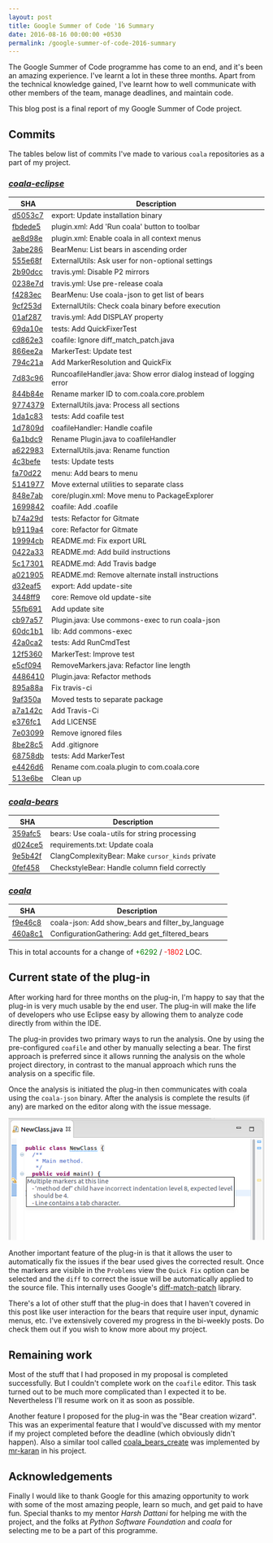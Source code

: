 ```yaml
---
layout: post
title: Google Summer of Code '16 Summary
date: 2016-08-16 00:00:00 +0530
permalink: /google-summer-of-code-2016-summary
---
```


The Google Summer of Code programme has come to an end, and it's been an amazing experience.
I've learnt a lot in these three months. Apart from the technical knowledge gained,
I've learnt how to well communicate with other members of the team, manage deadlines, and maintain code.

This blog post is a final report of my Google Summer of Code project.

## Commits

The tables below list of commits I've made to various `coala` repositories as a part of my project.

### [_coala-eclipse_](https://github.com/coala-analyzer/coala-eclipse)


|  SHA                                                                      |  Description                                                        |
| ------------------------------------------------------------------------- | ------------------------------------------------------------------- |
| [d5053c7](https://github.com/coala-analyzer/coala-eclipse/commit/d5053c7) |  export: Update installation binary                                 |
| [fbdede5](https://github.com/coala-analyzer/coala-eclipse/commit/fbdede5) |  plugin.xml: Add 'Run coala' button to toolbar                      |
| [ae8d98e](https://github.com/coala-analyzer/coala-eclipse/commit/ae8d98e) |  plugin.xml: Enable coala in all context menus                      |
| [3abe286](https://github.com/coala-analyzer/coala-eclipse/commit/3abe286) |  BearMenu: List bears in ascending order                            |
| [555e68f](https://github.com/coala-analyzer/coala-eclipse/commit/555e68f) |  ExternalUtils: Ask user for non-optional settings                  |
| [2b90dcc](https://github.com/coala-analyzer/coala-eclipse/commit/2b90dcc) |  travis.yml: Disable P2 mirrors                                     |
| [0238e7d](https://github.com/coala-analyzer/coala-eclipse/commit/0238e7d) |  travis.yml: Use pre-release coala                                  |
| [f4283ec](https://github.com/coala-analyzer/coala-eclipse/commit/f4283ec) |  BearMenu: Use coala-json to get list of bears                      |
| [9cf253d](https://github.com/coala-analyzer/coala-eclipse/commit/9cf253d) |  ExternalUtils: Check coala binary before execution                 |
| [01af287](https://github.com/coala-analyzer/coala-eclipse/commit/01af287) |  travis.yml: Add DISPLAY property                                   |
| [69da10e](https://github.com/coala-analyzer/coala-eclipse/commit/69da10e) |  tests: Add QuickFixerTest                                          |
| [cd862e3](https://github.com/coala-analyzer/coala-eclipse/commit/cd862e3) |  coafile: Ignore diff_match_patch.java                              |
| [866ee2a](https://github.com/coala-analyzer/coala-eclipse/commit/866ee2a) |  MarkerTest: Update test                                            |
| [794c21a](https://github.com/coala-analyzer/coala-eclipse/commit/794c21a) |  Add MarkerResolution and QuickFix                                  |
| [7d83c96](https://github.com/coala-analyzer/coala-eclipse/commit/7d83c96) |  RuncoafileHandler.java: Show error dialog instead of logging error |
| [844b84e](https://github.com/coala-analyzer/coala-eclipse/commit/844b84e) |  Rename marker ID to com.coala.core.problem                         |
| [9774379](https://github.com/coala-analyzer/coala-eclipse/commit/9774379) |  ExternalUtils.java: Process all sections                           |
| [1da1c83](https://github.com/coala-analyzer/coala-eclipse/commit/1da1c83) |  tests: Add coafile test                                            |
| [1d7809d](https://github.com/coala-analyzer/coala-eclipse/commit/1d7809d) |  coafileHandler: Handle coafile                                     |
| [6a1bdc9](https://github.com/coala-analyzer/coala-eclipse/commit/6a1bdc9) |  Rename Plugin.java to coafileHandler                               |
| [a622983](https://github.com/coala-analyzer/coala-eclipse/commit/a622983) |  ExternalUtils.java: Rename function                                |
| [4c3befe](https://github.com/coala-analyzer/coala-eclipse/commit/4c3befe) |  tests: Update tests                                                |
| [fa70d22](https://github.com/coala-analyzer/coala-eclipse/commit/fa70d22) |  menu: Add bears to menu                                            |
| [5141977](https://github.com/coala-analyzer/coala-eclipse/commit/5141977) |  Move external utilities to separate class                          |
| [848e7ab](https://github.com/coala-analyzer/coala-eclipse/commit/848e7ab) |  core/plugin.xml: Move menu to PackageExplorer                      |
| [1699842](https://github.com/coala-analyzer/coala-eclipse/commit/1699842) |  coafile: Add .coafile                                              |
| [b74a29d](https://github.com/coala-analyzer/coala-eclipse/commit/b74a29d) |  tests: Refactor for Gitmate                                        |
| [b9119a4](https://github.com/coala-analyzer/coala-eclipse/commit/b9119a4) |  core: Refactor for Gitmate                                         |
| [19994cb](https://github.com/coala-analyzer/coala-eclipse/commit/19994cb) |  README.md: Fix export URL                                          |
| [0422a33](https://github.com/coala-analyzer/coala-eclipse/commit/0422a33) |  README.md: Add build instructions                                  |
| [5c17301](https://github.com/coala-analyzer/coala-eclipse/commit/5c17301) |  README.md: Add Travis badge                                        |
| [a021905](https://github.com/coala-analyzer/coala-eclipse/commit/a021905) |  README.md: Remove alternate install instructions                   |
| [d32eaf5](https://github.com/coala-analyzer/coala-eclipse/commit/d32eaf5) |  export: Add update-site                                            |
| [3448ff9](https://github.com/coala-analyzer/coala-eclipse/commit/3448ff9) |  core: Remove old update-site                                       |
| [55fb691](https://github.com/coala-analyzer/coala-eclipse/commit/55fb691) |  Add update site                                                    |
| [cb97a57](https://github.com/coala-analyzer/coala-eclipse/commit/cb97a57) |  Plugin.java: Use commons-exec to run coala-json                    |
| [60dc1b1](https://github.com/coala-analyzer/coala-eclipse/commit/60dc1b1) |  lib: Add commons-exec                                              |
| [42a0ca2](https://github.com/coala-analyzer/coala-eclipse/commit/42a0ca2) |  tests: Add RunCmdTest                                              |
| [12f5360](https://github.com/coala-analyzer/coala-eclipse/commit/12f5360) |  MarkerTest: Improve test                                           |
| [e5cf094](https://github.com/coala-analyzer/coala-eclipse/commit/e5cf094) |  RemoveMarkers.java: Refactor line length                           |
| [4486410](https://github.com/coala-analyzer/coala-eclipse/commit/4486410) |  Plugin.java: Refactor methods                                      |
| [895a88a](https://github.com/coala-analyzer/coala-eclipse/commit/895a88a) |  Fix travis-ci                                                      |
| [9af350a](https://github.com/coala-analyzer/coala-eclipse/commit/9af350a) |  Moved tests to separate package                                    |
| [a7a142c](https://github.com/coala-analyzer/coala-eclipse/commit/a7a142c) |  Add Travis-Ci                                                      |
| [e376fc1](https://github.com/coala-analyzer/coala-eclipse/commit/e376fc1) |  Add LICENSE                                                        |
| [7e03099](https://github.com/coala-analyzer/coala-eclipse/commit/7e03099) |  Remove ignored files                                               |
| [8be28c5](https://github.com/coala-analyzer/coala-eclipse/commit/8be28c5) |  Add .gitignore                                                     |
| [68758db](https://github.com/coala-analyzer/coala-eclipse/commit/68758db) |  tests: Add MarkerTest                                              |
| [e4426d6](https://github.com/coala-analyzer/coala-eclipse/commit/e4426d6) |  Rename com.coala.plugin to com.coala.core                          |
| [513e6be](https://github.com/coala-analyzer/coala-eclipse/commit/513e6be) |  Clean up                                                           |


### [_coala-bears_](https://github.com/coala-analyzer/coala-bears)

|  SHA                                                                    |  Description                                         |
| ----------------------------------------------------------------------- | ---------------------------------------------------- |
| [359afc5](https://github.com/coala-analyzer/coala-bears/commit/359afc5) |  bears: Use coala-utils for string processing        |
| [d024ce5](https://github.com/coala-analyzer/coala-bears/commit/d024ce5) |  requirements.txt: Update coala                      |
| [9e5b42f](https://github.com/coala-analyzer/coala-bears/commit/9e5b42f) |  ClangComplexityBear: Make ``cursor_kinds`` private  |
| [0fef458](https://github.com/coala-analyzer/coala-bears/commit/0fef458) |  CheckstyleBear: Handle column field correctly       |

### [_coala_](https://github.com/coala-analyzer/coala)

|  SHA                                                              |  Description                                          |
| ------------------------------------------------------------------| ----------------------------------------------------- |
| [f9e46c8](https://github.com/coala-analyzer/coala/commit/f9e46c8) |  coala-json: Add show_bears and filter_by_language    |
| [460a8c1](https://github.com/coala-analyzer/coala/commit/460a8c1) |  ConfigurationGathering: Add get_filtered_bears       |

This in total accounts for a change of <font color="green">+6292</font> / <font color="red">-1802</font> LOC.

## Current state of the plug-in

After working hard for three months on the plug-in, I'm happy to say that the plug-in
is very much usable by the end user. The plug-in will make the life of developers who
use Eclipse easy by allowing them to analyze code directly from within the IDE.

The plug-in provides two primary ways to run the analysis. One by using the pre-configured
`coafile` and other by manually selecting a bear. The first approach is preferred since
it allows running the analysis on the whole project directory, in contrast to the manual
approach which runs the analysis on a specific file.

Once the analysis is initiated the plug-in then communicates with coala using the `coala-json`
binary. After the analysis is complete the results (if any) are marked on the editor
along with the issue message.

![](/images/marker.png)

Another important feature of the plug-in is that it allows the user to automatically fix
the issues if the bear used gives the corrected result. Once the markers are visible in the
`Problems` view the `Quick Fix` option can be selected and the `diff` to correct the issue
will be automatically applied to the source file. This internally uses Google's
[diff-match-patch](https://code.google.com/p/google-diff-match-patch/) library.

There's a lot of other stuff that the plug-in does that I haven't covered in this post
like user interaction for the bears that require user input, dynamic menus, etc. 
I've extensively covered my progress in the bi-weekly posts. Do check them out if you
wish to know more about my project.

## Remaining work

Most of the stuff that I had proposed in my proposal is completed successfully. But I
couldn't complete work on the `coafile` editor. This task turned out to be much more
complicated than I expected it to be. Nevertheless I'll resume work on it as soon as
possible.

Another feature I proposed for the plug-in was the "Bear creation wizard". This was an
experimental feature that I would've discussed with my mentor if my project completed
before the deadline (which obviously didn't happen). Also a similar tool called
[coala_bears_create](https://gitlab.com/coala/coala-bear-management) was implemented
by [mr-karan](http://mr-karan.github.io) in his project.

## Acknowledgements

Finally I would like to thank Google for this amazing opportunity to work with some of the most amazing people,
learn so much, and get paid to have fun. Special thanks to my mentor *Harsh Dattani* for helping me with the project, 
and the folks at *Python Software Foundation* and *coala* for selecting me to be a part of this programme.
